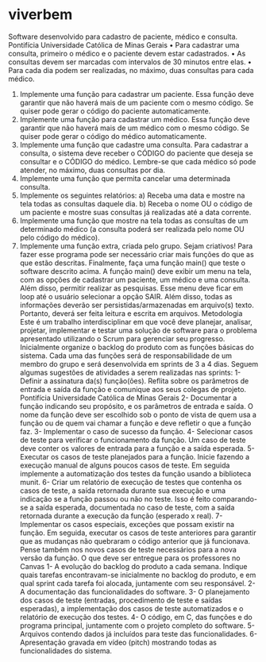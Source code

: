 # viverbem
Software desenvolvido para cadastro de paciente, médico e consulta.
Pontifícia Universidade Católica de Minas Gerais
• Para cadastrar uma consulta, primeiro o médico e o paciente devem estar cadastrados.
• As consultas devem ser marcadas com intervalos de 30 minutos entre elas.
• Para cada dia podem ser realizadas, no máximo, duas consultas para cada médico.
1. Implemente uma função para cadastrar um paciente. Essa função deve garantir que não haverá mais de um paciente com o mesmo código. Se quiser pode gerar o código do paciente automaticamente.
2. Implemente uma função para cadastrar um médico. Essa função deve garantir que não haverá mais de um médico com o mesmo código. Se quiser pode gerar o código do médico automaticamente.
3. Implemente uma função que cadastre uma consulta. Para cadastrar a consulta, o sistema deve receber o CÓDIGO do paciente que deseja se consultar e o CÓDIGO do médico. Lembre-se que cada médico só pode atender, no máximo, duas consultas por dia.
4. Implemente uma função que permita cancelar uma determinada consulta.
5. Implemente os seguintes relatórios:
a) Receba uma data e mostre na tela todas as consultas daquele dia.
b) Receba o nome OU o código de um paciente e mostre suas consultas já realizadas até a data corrente.
6. Implemente uma função que mostre na tela todas as consultas de um determinado médico (a consulta poderá ser realizada pelo nome OU pelo código do médico).
7. Implemente uma função extra, criada pelo grupo. Sejam criativos!
Para fazer esse programa pode ser necessário criar mais funções do que as que estão descritas. Finalmente, faça uma função main() que teste o software descrito acima. A função main() deve exibir um menu na tela, com as opções de cadastrar um paciente, um médico e uma consulta. Além disso, permitir realizar as pesquisas. Esse menu deve ficar em loop até o usuário selecionar a opção SAIR. Além disso, todas as informações deverão ser persistidas/armazenadas em arquivo(s) texto. Portanto, deverá ser feita leitura e escrita em arquivos.
Metodologia
Este é um trabalho interdisciplinar em que você deve planejar, analisar, projetar, implementar e testar uma solução de software para o problema apresentado utilizando o Scrum para gerenciar seu progresso.
Inicialmente organize o backlog do produto com as funções básicas do sistema. Cada uma das funções será de responsabilidade de um membro do grupo e será desenvolvida em sprints de 3 a 4 dias. Seguem algumas sugestões de atividades a serem realizadas nas sprints:
1- Definir a assinatura da(s) função(ões). Reflita sobre os parâmetros de entrada e saída da função e comunique aos seus colegas de projeto.
Pontifícia Universidade Católica de Minas Gerais
2- Documentar a função indicando seu propósito, e os parâmetros de entrada e saída. O nome da função deve ser escolhido sob o ponto de vista de quem usa a função ou de quem vai chamar a função e deve refletir o que a função faz.
3- Implementar o caso de sucesso da função.
4- Selecionar casos de teste para verificar o funcionamento da função. Um caso de teste deve conter os valores de entrada para a função e a saída esperada.
5- Executar os casos de teste planejados para a função. Inicie fazendo a execução manual de alguns poucos casos de teste. Em seguida implemente a automatização dos testes da função usando a biblioteca munit.
6- Criar um relatório de execução de testes que contenha os casos de teste, a saída retornada durante sua execução e uma indicação se a função passou ou não no teste. Isso é feito comparando-se a saída esperada, documentada no caso de teste, com a saída retornada durante a execução da função (esperado x real).
7- Implementar os casos especiais, exceções que possam existir na função. Em seguida, executar os casos de teste anteriores para garantir que as mudanças não quebraram o código anterior que já funcionava. Pense também nos novos casos de teste necessários para a nova versão da função.
O que deve ser entregue para os professores no Canvas
1- A evolução do backlog do produto a cada semana. Indique quais tarefas encontravam-se inicialmente no backlog do produto, e em qual sprint cada tarefa foi alocada, juntamente com seu responsável.
2- A documentação das funcionalidades do software.
3- O planejamento dos casos de teste (entradas, procedimento de teste e saídas esperadas), a implementação dos casos de teste automatizados e o relatório de execução dos testes.
4- O código, em C, das funções e do programa principal, juntamente com o projeto completo do software.
5- Arquivos contendo dados já incluídos para teste das funcionalidades.
6- Apresentação gravada em vídeo (pitch) mostrando todas as funcionalidades do sistema.
